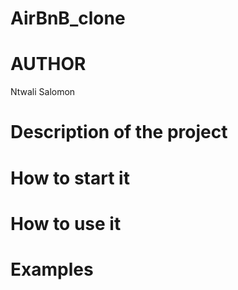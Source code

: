 # AirBnB_clone
# AUTHOR
Ntwali Salomon

# Description of the project

# How to start it

# How to use it

# Examples

